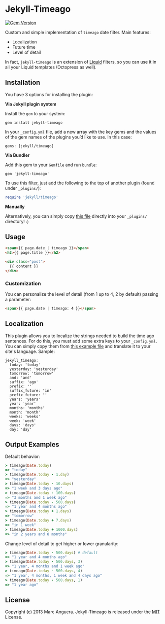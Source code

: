 Jekyll-Timeago
==============

[![Gem Version](https://badge.fury.io/rb/jekyll-timeago.svg)](http://badge.fury.io/rb/jekyll-timeago)

Custom and simple implementation of `timeago` date filter. Main features:

* Localization
* Future time
* Level of detail

In fact, `jekyll-timeago` is an extension of [Liquid](https://github.com/Shopify/liquid) filters, so you can use it in all your Liquid templates (Octopress as well).


## Installation

You have 3 options for installing the plugin:

**Via Jekyll plugin system**

Install the `gem` to your system:

```
gem install jekyll-timeago
```

In your `_config.yml` file, add a new array with the key gems and the values of the gem names of the plugins you’d like to use. In this case:

```
gems: [jekyll/timeago]
```

**Via Bundler**

Add this gem to your `Gemfile` and run `bundle`:

```
gem 'jekyll-timeago'
```

To use this filter, just add the following to the top of another plugin (found under `_plugins/`):

```ruby
require 'jekyll/timeago'
```

**Manually**

Alternatively, you can simply copy [this file](https://github.com/markets/jekyll-timeago/blob/master/lib/jekyll/timeago.rb) directly into your `_plugins/` directory! :)


## Usage

```html
<span>{{ page.date | timeago }}</span>
<h2>{{ page.title }}</h2>

<div class="post">
  {{ content }}
</div>
```

### Customization

You can personalize the level of detail (from 1 up to 4, 2 by default) passing a parameter:

```html
<span>{{ page.date | timeago: 4 }}</span>
```

## Localization

This plugin allows you to localize the strings needed to build the time ago sentences. For do this, you must add some extra keys to your `_config.yml`. You can simply copy them from [this example file](https://github.com/markets/jekyll-timeago/blob/master/_config.yml.example) and translate it to your site's language. Sample:

```
jekyll_timeago:
  today: 'today'
  yesterday: 'yesterday'
  tomorrow: 'tomorrow'
  and: 'and'
  suffix: 'ago'
  prefix: ''
  suffix_future: 'in'
  prefix_future: ''
  years: 'years'
  year: 'year'
  months: 'months'
  month: 'month'
  weeks: 'weeks'
  week: 'week'
  days: 'days'
  day: 'day'
```

## Output Examples

Default behavior:

```ruby
> timeago(Date.today)
=> "today"
> timeago(Date.today - 1.day)
=> "yesterday"
> timeago(Date.today - 10.days)
=> "1 week and 3 days ago"
> timeago(Date.today - 100.days)
=> "3 months and 1 week ago"
> timeago(Date.today - 500.days)
=> "1 year and 4 months ago"
> timeago(Date.today + 1.days)
=> "tomorrow"
> timeago(Date.today + 7.days)
=> "in 1 week"
> timeago(Date.today + 1000.days)
=> "in 2 years and 8 months"
```

Change level of detail to get higher or lower granularity:

```ruby
> timeago(Date.today - 500.days) # default
=> "1 year and 4 months ago"
> timeago(Date.today - 500.days, 3)
=> "1 year, 4 months and 1 week ago"
> timeago(Date.today - 500.days, 4)
=> "1 year, 4 months, 1 week and 4 days ago"
> timeago(Date.today - 500.days, 1)
=> "1 year ago"
```

## License

Copyright (c) 2013 Marc Anguera. Jekyll-Timeago is released under the [MIT](http://opensource.org/licenses/MIT) License.
